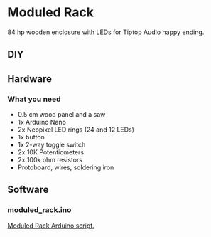 # Moduled Rack
84 hp wooden enclosure with LEDs for Tiptop Audio happy ending.

## DIY

## Hardware

### What you need
- 0.5 cm wood panel and a saw
- 1x Arduino Nano
- 2x Neopixel LED rings (24 and 12 LEDs)
- 1x button
- 1x 2-way toggle switch
- 2x 10K Potentiometers
- 2x 100k ohm resistors
- Protoboard, wires, soldering iron

## Software

### moduled_rack.ino
[Moduled Rack Arduino script.](https://github.com/kbsezginel/polycule/blob/master/moduled/moduled_rack/moduled_rack.ino)
